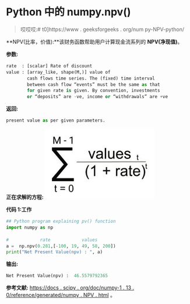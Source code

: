 # Python 中的 numpy.npv()

> 哎哎哎:# t0]https://www . geeksforgeeks . org/num py-NPV-python/

**NPV(比率，价值):**该财务函数帮助用户计算现金流系列的 **NPV(净现值)**。

**参数:**

```py
rate  : [scalar] Rate of discount 
value : [array_like, shape(M,)] value of 
        cash flows time series. The (fixed) time interval 
        between cash flow “events” must be the same as that
        for given rate is given. By convention, investments
        or “deposits” are -ve, income or “withdrawals” are +ve

```

**返回:**

```py
present value as per given parameters.

```

**正在求解的方程:**
![](img/27d0e2240a2ab5f9f8f2f1061cb541e9.png)

**代码 1:工作**

```py
## Python program explaining pv() function
import numpy as np

#            rate            values     
a =  np.npv(0.281,[-100, 19, 49, 58, 200])
print("Net Present Value(npv) : ", a)
```

**输出:**

```py
Net Present Value(npv) :  46.5579792365

```

**参考文献:**
[https://docs . scipy . org/doc/numpy-1 . 13 . 0/reference/generated/numpy . NPV . html](https://docs.scipy.org/doc/numpy-1.13.0/reference/generated/numpy.npv.html)
。
